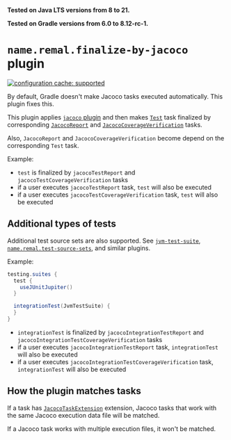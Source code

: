 **Tested on Java LTS versions from <!--property:java-runtime.min-version-->8<!--/property--> to <!--property:java-runtime.max-version-->21<!--/property-->.**

**Tested on Gradle versions from <!--property:gradle-api.min-version-->6.0<!--/property--> to <!--property:gradle-api.max-version-->8.12-rc-1<!--/property-->.**

# `name.remal.finalize-by-jacoco` plugin

[![configuration cache: supported](https://img.shields.io/static/v1?label=configuration%20cache&message=supported&color=success)](https://docs.gradle.org/current/userguide/configuration_cache.html)

By default, Gradle doesn't make Jacoco tasks executed automatically. This plugin fixes this.

This plugin applies [`jacoco` plugin](https://docs.gradle.org/current/userguide/jacoco_plugin.html) and then
makes [`Test`](https://docs.gradle.org/current/javadoc/org/gradle/api/tasks/testing/Test.html) task finalized
by corresponding [`JacocoReport`](https://docs.gradle.org/current/javadoc/org/gradle/testing/jacoco/tasks/JacocoReport.html)
and [`JacocoCoverageVerification`](https://docs.gradle.org/current/javadoc/org/gradle/testing/jacoco/tasks/JacocoCoverageVerification.html) tasks.

Also, `JacocoReport` and `JacocoCoverageVerification` become depend on the corresponding `Test` task.

Example:

* `test` is finalized by `jacocoTestReport` and `jacocoTestCoverageVerification` tasks
* if a user executes `jacocoTestReport` task, `test` will also be executed
* if a user executes `jacocoTestCoverageVerification` task, `test` will also be executed

## Additional types of tests

Additional test source sets are also supported.
See
[`jvm-test-suite`](https://docs.gradle.org/current/userguide/jvm_test_suite_plugin.html),
[`name.remal.test-source-sets`](https://plugins.gradle.org/plugin/name.remal.test-source-sets),
and similar plugins.

Example:

```groovy
testing.suites {
  test {
    useJUnitJupiter()
  }

  integrationTest(JvmTestSuite) {
  }
}
```

* `integrationTest` is finalized by `jacocoIntegrationTestReport` and `jacocoIntegrationTestCoverageVerification` tasks
* if a user executes `jacocoIntegrationTestReport` task, `integrationTest` will also be executed
* if a user executes `jacocoIntegrationTestCoverageVerification` task, `integrationTest` will also be executed

## How the plugin matches tasks

If a task has [`JacocoTaskExtension`](https://docs.gradle.org/current/javadoc/org/gradle/testing/jacoco/plugins/JacocoTaskExtension.html) extension,
Jacoco tasks that work with the same Jacoco execution data file will be matched.

If a Jacoco task works with multiple execution files, it won't be matched.
